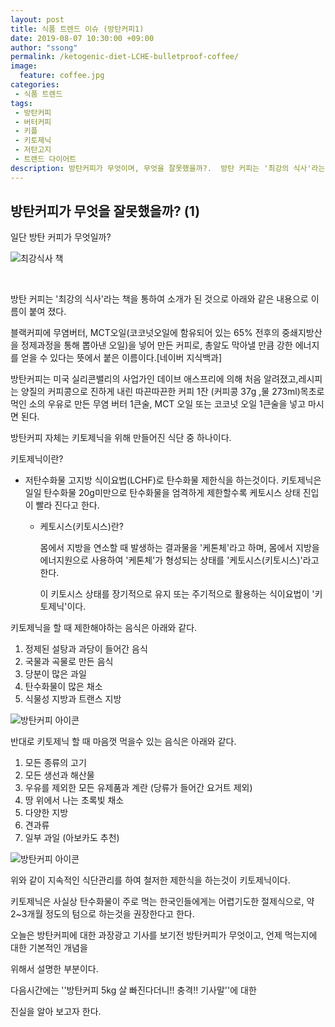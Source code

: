 ```yaml
---
layout: post
title: 식품 트렌드 이슈 (방탄커피1)
date: 2019-08-07 10:30:00 +09:00
author: "ssong"
permalink: /ketogenic-diet-LCHE-bulletproof-coffee/
image:
  feature: coffee.jpg
categories:
 - 식품 트렌드
tags:
 - 방탄커피
 - 버터커피
 - 키플
 - 키토제닉
 - 저탄고지
 - 트렌드 다이어트
description: 방탄커피가 무엇이며, 무엇을 잘못했을까?.  방탄 커피는 '최강의 식사'라는 책을 통하여 소개가 된 것으로 아래와 같은 내용으로 이름이 붙여 졌다. 블랙커피에 무염버터, MCT오일(코코넛오일에 함유되어 있는 65% 전후의 중쇄지방산을 정제과정을 통해 뽑아낸 오일)을 넣어 만든 커피로, 총알도 막아낼 만큼 강한 에너지를 얻을 수 있다는 뜻에서 붙은 이름이다.
---
```


##  방탄커피가 무엇을 잘못했을까? (1) 

 일단 방탄 커피가 무엇일까?

![최강식사 책](https://lh3.googleusercontent.com/uq2rxYvgwXAhrih0HInVcfUqikh1XTGGIfdaRBGeZkeah4SsEMaBRd0_3RLEZruAMXLn3czOFIurMmQGicIgUDAuUNOLPcse7Ezi2AY0TBJg7YCIYKYPU3sGJa53tyvr--ZJaqF0Z3x1XsuwMV0jH-Kn_tKQQWKImcFUr0NCVdWrRLfYvToThG5R1sW1iB80zBOKXLCMG5tWaPpIQGqGSf3StaqV0uxhstDz87dSZQdIey78g_iCx1l7qMStDcedUxgRXBfxzBzlShcPe_P1L0_hB_wb6Lukg6tcyeTTdOEztLDfWg0mBJZ3vuFRooE0gmeDyV6A_ztFV25GtRJCkPOJhYaMHWRuzMRJcYEMWr1iKFu_u1TfoARAxRESfxQE5LWQWz3-IDFm3JPlGnkW75DrB73Qyyc9aEx0Mxo-WB0P5GrrQ6hvl_07maynhvq4gTZ38yHSwcd2dhdJ-AqpHl2uTp-82BRHhvpm6esnw-rZMqxdF8XiMOAxjH4Vk9xFJEmAuT0xrI6jrvOS-F-B7Ug0yrNTh4O8p7DSZGpJMuFDcKeZo_KI-kt3x9hZroEZ8D228sKxHCsNSYFktXWnCibLW2ZiMa2XCSr9Y578T8yH4Bey0pUu9UVSCGMkV2snqfEyCGpypg5aTao_iBkrEDHK8Ti1NayTDUdc1jxiP8dnYgb2XHIE2xRY4dKY9QZccZAt52w17lwRXBcr0_IhoeB_=w488-h723-no)

​                                         

  방탄 커피는 '최강의 식사'라는 책을 통하여 소개가 된 것으로 아래와 같은 내용으로 이름이 붙여 졌다. 

블랙커피에 무염버터, MCT오일(코코넛오일에 함유되어 있는 65% 전후의 중쇄지방산을 정제과정을 통해 뽑아낸    오일)을 넣어 만든 커피로, 총알도 막아낼 만큼 강한 에너지를 얻을 수 있다는 뜻에서 붙은 이름이다.[네이버 지식백과]  

 방탄커피는 미국 실리콘밸리의 사업가인 데이브 애스프리에 의해 처음 알려졌고,레시피는 양질의 커피콩으로 진하게 내린 따끈따끈한 커피 1잔 (커피콩 37g ,물 273ml)목초로 먹인 소의 우유로 만든 무염 버터 1큰술, MCT 오일 또는 코코넛 오일 1큰술을 넣고 마시면 된다. 

방탄커피 자체는 키토제닉을 위해 만들어진 식단 중 하나이다. 

키토제닉이란? 

- 저탄수화물 고지방 식이요법(LCHF)로 탄수화물 제한식을 하는것이다. 키토제닉은 일일 탄수화물 20g미만으로 탄수화물을 엄격하게 제한할수록 케토시스 상태 진입이 빨라 진다고 한다. 

   *  케토시스(키토시스)란? 

      몸에서 지방을 연소할 때 발생하는 결과물을 '케톤체'라고 하며, 몸에서 지방을 에너지원으로 사용하여 '케톤체'가 형성되는 상태를 '케토시스(키토시스)'라고 한다.

      이 키토시스 상태를 장기적으로 유지 또는 주기적으로 활용하는 식이요법이 '키토제닉'이다.



키토제닉을 할 때 제한해야하는 음식은 아래와 같다.

1. 정제된 설탕과 과당이 들어간 음식
2. 국물과 곡물로 만든 음식
3. 당분이 많은 과일
4. 탄수화물이 많은 채소
5. 식물성 지방과 트랜스 지방

  ![방탄커피 아이콘](https://lh3.googleusercontent.com/UEIcP1Hgcoc1cp3dQ3GK40qysrVQabgQX1IaGvvxjIMFlgvYW9se352CHz0rdHxs--nu7zITl2u0YnWr1RCwuXCsxqeKeKKMWX2qiL8pl40zLEC2AdoOWFXaRfXHM162z27rt8Nt9Ez1bL_4Z5NnsS1ddNFFI2yfVtBoIcDr1V5tVzAWkENeep6nDaLx2XFINvxQwuiD_r5EAGyPT3SiUUpUeuyznnmasCI4a85Haan5PYLw6YSJoVe-xqnkVhEY7xGnN6quURMU9L7gguts-0zSo4qZgen1UvqNrw2s7-1rGyxCHALgO5iSonOdYvg1VoLWfWY6zMnPH_hIwfN_6WQSws-s2fcBJESBIS3sj-QcXItJ_KJhecbXIqsqw7gNJYgWEWY0h46FlC6J4iVq5A4nWx9x9N4rRGJKx1gnBWEQpUzYazrf_3Yir3czRuHtmZsRUtKMV0n2vwx1wjecN3PwFk8zofQQdvYeLhGO99I3ePu-upCutNdRbuyCxGnGFR720P4ZH7ZXNj9m6Z8kywjn1pIVJKb0MQDp8APnk6Y1knTixfznk1OR76kdKfQ1DSHMQAgkterJvLKtMhwnVMy_Xdx8ljsIA6DRmqWDUXPhn7WC5EQCeBA6AiIdD7BYQWhlxKvSV3a9O0ExJCHWiOhPKiH_yQ=w640-h426-no)



반대로 키토제닉 할 때 마음껏 먹을수 있는 음식은 아래와 같다. 

1. 모든 종류의 고기 
2. 모든 생선과 해산물
3. 우유를 제외한 모든 유제품과 계란 (당류가 들어간 요거트 제외)
4. 땅 위에서 나는 초록빛 채소
5. 다양한 지방
6. 견과류
7. 일부 과일 (아보카도 추천)

![방탄커피 아이콘](https://lh3.googleusercontent.com/OEkWLgY5g_gphfFvSUaeDDu7M_Lc-R6fusVzPvFBSvt4I-fsanBH0w2JZvPg00h9W3aTtC3yenkkXTMJulpTTUlUve_9srQz1fah8WiJRpMcEGhPhtV7Vcl7JJTIEsQ1edrC7eGRvo2IyGwrhVZuXfirrR4wDCzYZgZuNR6vM1TZ3xvuxp7WIhY2CM3qR52bNB4ruCTeH1HWW9IMYmvnnLgvtVspBbcPsJ-gcaTlSsECu-klttDkgzKlQuXNfLBlJF5NXuH4m19k8MOWPAgVVSJ63pqQfVPNhhB-_ZrQxGtPy017nql0u9MrUv-aafbQBPi9KltN4mOXmad9UhFvBd1WHGMOscvqtgDGMzl6gQz_-NWbYfsLzl3NQDPeTa5JXbvqRcXBjVF-oE4W8TqQasBBk9qIj3FRsVOV0SehWW7guc84mXDveB7D-shPK0yVPHI7kckve-3VjRUhpoGQZPMuCd8gEU2Mn8-pHGsOcvP-KPascPNSC4v7gCTnd7zEgYXX1ogFsdDhGBxAvRGqgjA3yCzIQwHm_x0CRCT5XlKT2mDy6DaDzhkbQFlPPoiqgzIIiekoGzzp181onvNm1VH_DnK563zk4XHTCwQtDQwNItNBOgEklT5JTUDlweRxOJ2H_BcOi0tehXnAWzTwSDHl7h-tXw=w640-h426-no)



위와 같이 지속적인 식단관리를 하여 철저한 제한식을 하는것이 키토제닉이다. 

키토제닉은 사실상 탄수화물이 주로 먹는 한국인들에게는 어렵기도한 절제식으로, 약 2~3개월 정도의 텀으로 하는것을 권장한다고 한다. 

오늘은 방탄커피에 대한 과장광고 기사를 보기전 방탄커피가 무엇이고, 언제 먹는지에 대한 기본적인 개념을 

위해서 설명한 부분이다. 



다음시간에는 ''방탄커피 5kg 살 빠진다더니!! 충격!! 기사말''에 대한 

진실을 알아 보고자 한다. 

